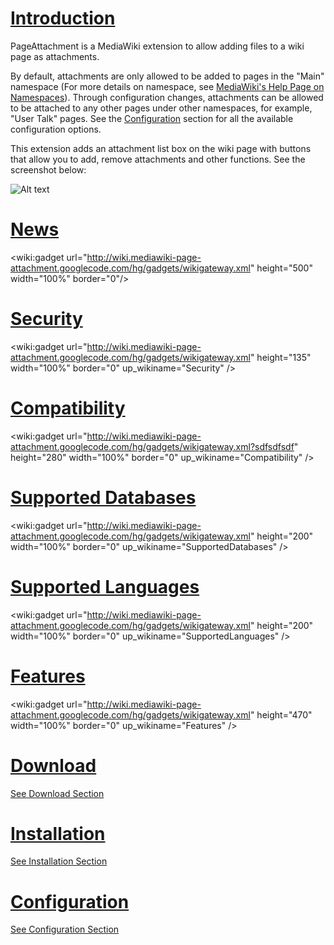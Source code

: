 # [Introduction](Introduction.md) #

PageAttachment is a MediaWiki extension to allow adding files to a wiki page as attachments.

By default, attachments are only allowed to be added to pages in the "Main" namespace (For more details on namespace, see  [MediaWiki's Help Page on Namespaces](http://www.mediawiki.org/wiki/Help:Namespaces)). Through configuration changes, attachments can be allowed to be attached to any other pages under other namespaces, for example, "User Talk" pages.  See the [Configuration](Configuration.md) section for all the available configuration options.

This extension adds an attachment list box on the wiki page with buttons that allow you to add, remove attachments and other functions.  See the screenshot below:

![Alt text](https://www.mediawiki.org/wiki/Extension:PageAttachment#/media/File:PageAttachmentExt_Screenshot_v2.png)

# [News](News.md) #
&lt;wiki:gadget url="http://wiki.mediawiki-page-attachment.googlecode.com/hg/gadgets/wikigateway.xml" height="500" width="100%" border="0"/&gt;
# [Security](Security.md) #
<wiki:gadget url="http://wiki.mediawiki-page-attachment.googlecode.com/hg/gadgets/wikigateway.xml" height="135" width="100%" border="0" up\_wikiname="Security" />
# [Compatibility](Compatibility.md) #
<wiki:gadget url="http://wiki.mediawiki-page-attachment.googlecode.com/hg/gadgets/wikigateway.xml?sdfsdfsdf" height="280" width="100%" border="0" up\_wikiname="Compatibility" />
# [Supported Databases](SupportedDatabases.md) #
<wiki:gadget url="http://wiki.mediawiki-page-attachment.googlecode.com/hg/gadgets/wikigateway.xml" height="200" width="100%" border="0" up\_wikiname="SupportedDatabases" />
# [Supported Languages](SupportedLanguages.md) #
<wiki:gadget url="http://wiki.mediawiki-page-attachment.googlecode.com/hg/gadgets/wikigateway.xml" height="200" width="100%" border="0" up\_wikiname="SupportedLanguages" />
# [Features](Features.md) #
<wiki:gadget url="http://wiki.mediawiki-page-attachment.googlecode.com/hg/gadgets/wikigateway.xml" height="470" width="100%" border="0" up\_wikiname="Features" />
# [Download](Download.md) #

[See Download Section](Download.md)

# [Installation](Installation.md) #

[See Installation Section](Installation.md)

# [Configuration](Configuration.md) #

[See Configuration Section](Configuration.md)




